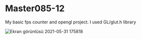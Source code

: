 # Master085-12
 My basic fps counter and opengl project.
I used GL/glut.h library


![Ekran görüntüsü 2021-05-31 175818](https://user-images.githubusercontent.com/66999194/120211720-ebcdf580-c239-11eb-802e-e35a7eeed295.png)
